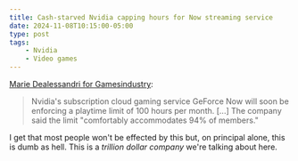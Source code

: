 ```yaml
---
title: Cash-starved Nvidia capping hours for Now streaming service
date: 2024-11-08T10:15:00-05:00
type: post
tags:
    - Nvidia
    - Video games
---
```


[Marie Dealessandri for Gamesindustry](https://www.gamesindustry.biz/geforce-now-to-establish-100-hour-playtime-limit):

> Nvidia's subscription cloud gaming service GeForce Now will soon be enforcing a playtime limit of 100 hours per month. [...] The company said the limit "comfortably accommodates 94% of members."

I get that most people won't be effected by this but, on principal alone, this is dumb as hell. This is a *trillion dollar company* we're talking about here.